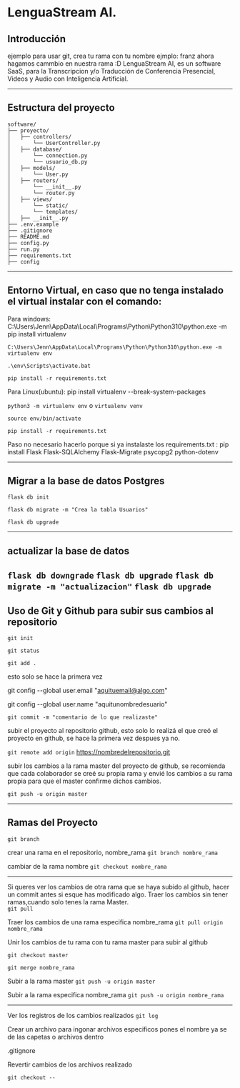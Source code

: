 # LenguaStream AI.

## Introducción

ejemplo para usar git, crea tu rama con tu nombre ejmplo: franz
ahora hagamos cammbio en nuestra rama :D 
LenguaStream AI, es un software SaaS, para la Transcripcion y/o Traducción de Conferencia Presencial, Videos y Audio con Inteligencia Artificial.

<hr/>

## Estructura del proyecto

```
software/  
├── proyecto/  
│   ├── controllers/  
│       └── UserController.py  
│   ├── database/  
│       └── connection.py  
│       └── usuario_db.py  
│   ├── models/  
│       └── User.py  
│   ├── routers/  
│       └── __init__.py  
│       └── router.py  
│   ├── views/  
│       └── static/  
│       └── templates/  
│   ├── __init__.py  
├── .env.example  
├── .gitignore  
├── README.md  
├── config.py  
├── run.py  
├── requirements.txt  
├── config 

```

----

## Entorno Virtual, en caso que no tenga instalado el virtual instalar con el comando:
Para windows: C:\Users\Jenn\AppData\Local\Programs\Python\Python310\python.exe -m pip install virtualenv

`C:\Users\Jenn\AppData\Local\Programs\Python\Python310\python.exe -m virtualenv env`

`.\env\Scripts\activate.bat`

`pip install -r requirements.txt`


Para Linux(ubuntu): pip install virtualenv --break-system-packages

`python3 -m virtualenv env`   o  `virtualenv venv`
 
`source env/bin/activate`

`pip install -r requirements.txt`



Paso no necesario hacerlo porque si ya instalaste los requirements.txt : pip install Flask Flask-SQLAlchemy Flask-Migrate psycopg2 python-dotenv


----

## Migrar a la base de datos Postgres


`flask db init`

`flask db migrate -m "Crea la tabla Usuarios"`

`flask db upgrade`


----

## actualizar la base de datos


`flask db downgrade`
`flask db upgrade`
`flask db migrate -m "actualizacion"`
`flask db upgrade`
----

## Uso de Git y Github para subir sus cambios al repositorio

`git init`

`git status`

`git add .`


esto solo se hace la primera vez

git config --global user.email "aquituemail@algo.com"

git config --global user.name "aquitunombredesuario"


`git commit -m "comentario de lo que realizaste"`


subir el proyecto al repositorio github, esto solo lo realizá el que creó el proyecto en github, se hace la primera vez despues ya no.

`git remote add origin` https://nombredelrepositorio.git


subir los cambios a la rama master del proyecto de github, se recomienda que cada colaborador se creé su propia rama y envié los cambios a su rama propia para que el master confirme dichos cambios.

`git push -u origin master`



----

## Ramas del Proyecto

`git branch`

crear una rama en el repositorio, nombre_rama
`git branch nombre_rama`

cambiar de la rama nombre
`git checkout nombre_rama`


----

Si queres ver los cambios de otra rama que se haya subido al github, hacer un commit antes si esque has modificado algo.
Traer los cambios sin tener ramas,cuando solo tenes la rama Master.   
`git pull` 

Traer los cambios de una rama especifica nombre_rama
`git pull origin nombre_rama`

Unir los cambios de tu rama con tu rama master para subir al github

`git checkout master`

`git merge nombre_rama`

Subir a la rama master 
`git push -u origin master`

Subir a la rama especifica nombre_rama
`git push -u origin nombre_rama`



----

Ver los registros de los cambios realizados
`git log`

Crear un archivo para ingonar archivos especificos pones el nombre ya se de las capetas o archivos dentro

.gitignore


Revertir cambios de los archivos realizado 

`git checkout --`

